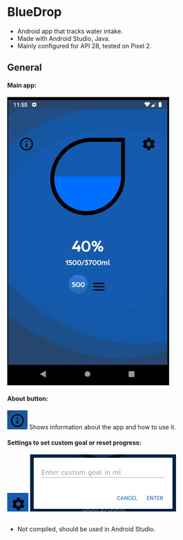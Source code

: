# BlueDrop
* Android app that tracks water intake.
* Made with Android Studio, Java.
* Mainly configured for API 28, tested on Pixel 2.

## General

#### Main app:
![alt text](https://github.com/had0pelagic/BlueDrop/blob/master/AndroidStudio/showimg.jpg?raw=true)

#### About button:
![alt text](https://github.com/had0pelagic/BlueDrop/blob/master/AndroidStudio/indication.jpg?raw=true) Shows information about the app and how to use it.

#### Settings to set custom goal or reset progress:
![alt text](https://github.com/had0pelagic/BlueDrop/blob/master/AndroidStudio/settings.jpg?raw=true)
![alt text](https://github.com/had0pelagic/BlueDrop/blob/master/AndroidStudio/customgoal.jpg?raw=true)

##
* Not compiled, should be used in Android Studio.
